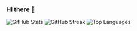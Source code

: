 ### Hi there 👋

<!--
**Chourouq/Chourouq** is a ✨ _special_ ✨ repository because its `README.md` (this file) appears on your GitHub profile.

Here are some ideas to get you started:

- 🔭 I’m currently working on ...
- 🌱 I’m currently learning ...
- 👯 I’m looking to collaborate on ...
- 🤔 I’m looking for help with ...
- 💬 Ask me about ...
- 📫 How to reach me: ...
- 😄 Pronouns: ...
- ⚡ Fun fact: ...
-->
![GitHub Stats](https://github-readme-stats.vercel.app/api?username=whoamif&theme=dark&hide_border=false&include_all_commits=false&count_private=true)
![GitHub Streak](https://github-readme-streak-stats.herokuapp.com/?user=whoamif&theme=dark&hide_border=false)
![Top Languages](https://github-readme-stats.vercel.app/api/top-langs/?username=Chourouq&theme=dark&hide_border=false&include_all_commits=false&count_private=true&layout=compact)
